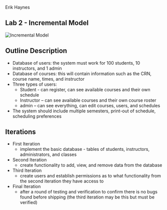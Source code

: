 Erik Haynes
## Lab 2 - Incremental Model
![Incremental Model](https://i.imgur.com/VTuc017.png)
## Outline Description
 - Database of users: the system must work for 100 students, 10 instructors, and 1 admin
 - Database of courses: this will contain information such as the CRN, course name, times, and instructor
 - Three types of users:
	- Student -  can register, can see available courses and their own schedule
	- Instructor – can see available courses and their own course roster
	- admin – can see everything, can edit courses, users, and schedules
 - The system should include multiple semesters, print-out of schedule, scheduling preferences
## Iterations
 - First Iteration
	- implement the basic database - tables of students, instructors, administrators, and classes
- Second Iteration
	- create functionality to add, view, and remove data from the database
- Third Iteration
	- create users and establish permissions as to what functionality from the second iteration they have access to
- Final Iteration
  - after a round of testing and verification to confirm there is no bugs found before shipping (the third iteration may be this but must be verified)